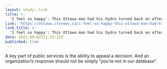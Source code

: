 ```yaml
---
layout: study--link
title: >-
  'I feel so happy': This Ottawa man had his hydro turned back on after 8 years
link: 'https://ottawa.ctvnews.ca/i-feel-so-happy-this-ottawa-man-had-his-hydro-turned-back-on-after-8-years-1.6050785'
link_title: >-
  'I feel so happy': This Ottawa man had his hydro turned back on after 8 years
date: 2022-09-02T11:33:21Z
published: true
---
```

A key part of public services is the ability to appeal a decision. And an organization’s response should not be simply “you’re not in our database”.
